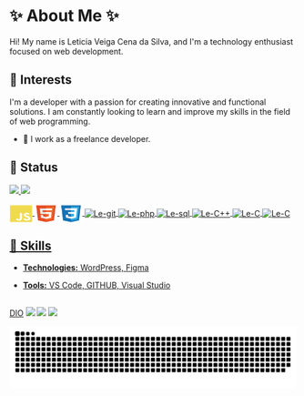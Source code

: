 
# ✨ **About Me** ✨

Hi! My name is Leticia Veiga Cena da Silva, and I'm a technology enthusiast focused on web development.

## 📒 Interests

I'm a developer with a passion for creating innovative and functional solutions. I am constantly looking to learn and improve my skills in the field of web programming.

- 💼 I work as a freelance developer.

## 📒 Status

   <div>
  <a href="https://github.com/leticiaveigacs">
  <img height="180em" src="https://github-readme-stats.vercel.app/api?username=leticiaveigacs&show_icons=true&theme=dracula&include_all_commits=true&count_private=true"/>
  <img height="180em" src="https://github-readme-stats.vercel.app/api/top-langs/?username=leticiaveigacs&layout=compact&langs_count=16&theme=dracula"/>
</div>
<div style="display: inline_block"><br>
  <img align="center" alt="Le-Js" height="30" width="40" src="https://raw.githubusercontent.com/devicons/devicon/master/icons/javascript/javascript-plain.svg">
  <img align="center" alt="Le-HTML" height="30" width="40" src="https://raw.githubusercontent.com/devicons/devicon/master/icons/html5/html5-original.svg">
  <img align="center" alt="Le-CSS" height="30" width="40" src="https://raw.githubusercontent.com/devicons/devicon/master/icons/css3/css3-original.svg">
   <img align="center" alt="Le-git" height="30" width="40" src="https://cdn.jsdelivr.net/gh/devicons/devicon@latest/icons/git/git-original.svg"> 
   <img align="center" alt="Le-php" height="30" width="40" src="https://cdn.jsdelivr.net/gh/devicons/devicon@latest/icons/php/php-original.svg">
   <img align="center" alt="Le-sql" height="30" width="40" src="https://cdn.jsdelivr.net/gh/devicons/devicon@latest/icons/mysql/mysql-original.svg">
   <img align="center" alt="Le-C++" height="30" width="40" src="https://cdn.jsdelivr.net/gh/devicons/devicon@latest/icons/cplusplus/cplusplus-original.svg">
   <img align="center" alt="Le-C" height="30" width="40" src="https://cdn.jsdelivr.net/gh/devicons/devicon@latest/icons/c/c-original.svg">
   <img align="center" alt="Le-C" height="30" width="40" src="https://cdn.jsdelivr.net/gh/devicons/devicon@latest/icons/markdown/markdown-original.svg" >

   
     
          
   
    

</div>

## 🤖 Skills

<!---- **Programming Languages:** C, C++, JavaScript, SQL, GIT
- **Markup Languages:** Markdown, HTML 
- **Styling Languages:** CSS --->
- **Technologies:** WordPress, Figma
- **Tools:** VS Code, GITHUB, Visual Studio
  


  ##
 
<div> 
   
 <a href= "https://www.dio.me/users/leticiaveigacs" target="_blank">DIO</a>
 <a href="https://discord.gg/leticiaveigacs" target="_blank"><img src="https://img.shields.io/badge/Discord-7289DA?style=for-the-badge&logo=discord&logoColor=white" target="_blank"></a> 
  <a href = "mailto:leticiaveigacs@gmail.com"><img src="https://img.shields.io/badge/-Gmail-%23333?style=for-the-badge&logo=gmail&logoColor=white" target="_blank"></a>
  <a href="https://www.linkedin.com/in/let%C3%ADcia-veiga-cena-da-silva/" target="_blank"><img src="https://img.shields.io/badge/-LinkedIn-%230077B5?style=for-the-badge&logo=linkedin&logoColor=white" target="_blank"></a> 
  
<!--- ![Snake animation](https://github.com/leticiaveigacs/leticiaveigacs/blob/output/github-contribution-grid-snake.svg)--->



<picture>
  <source media="(prefers-color-scheme: dark)" srcset="https://raw.githubusercontent.com/leticiaveigacs/leticiaveigacs/output/github-contribution-grid-snake-dark.svg">
  <source media="(prefers-color-scheme: light)" srcset="https://raw.githubusercontent.com/leticiaveigacs/leticiaveigacs/output/github-contribution-grid-snake.svg">
  <img alt="github contribution grid snake animation" src="https://raw.githubusercontent.com/leticiaveigacs/leticiaveigacs/output/github-contribution-grid-snake.svg">
</picture>


  


<!---
leticiaveigacs/leticiaveigacs is a ✨ special ✨ repository because its `README.md` (this file) appears on your GitHub profile.
You can click the Preview link to take a look at your changes.
--->
